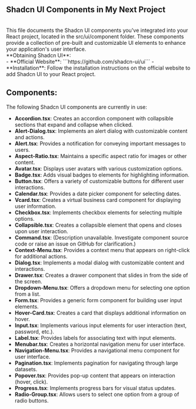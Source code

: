 ## Shadcn UI Components in My Next Project
<br>
This file documents the Shadcn UI components you've integrated into your React project, located in the src/ui/component folder. These components provide a collection of pre-built and customizable UI elements to enhance your application's user interface.
<br>
**Obtaining Shadcn UI**:
<br>
- **Official Website**: ```https://github.com/shadcn-ui/ui```
- **Installation**: Follow the installation instructions on the official website to add Shadcn UI to your React project.

## Components:

The following Shadcn UI components are currently in use:

- **Accordion.tsx**: Creates an accordion component with collapsible sections that expand and collapse when clicked. 
- **Alert-Dialog.tsx**: Implements an alert dialog with customizable content and actions. 
- **Alert.tsx**: Provides a notification for conveying important messages to users.
- **Aspect-Ratio.tsx**: Maintains a specific aspect ratio for images or other content. 
- **Avatar.tsx**: Displays user avatars with various customization options. 
- **Badge.tsx**: Adds visual badges to elements for highlighting information. 
- **Button.tsx**: Offers a variety of customizable buttons for different user interactions. 
- **Calendar.tsx**: Provides a date picker component for selecting dates. 
- **Vcard.tsx**: Creates a virtual business card component for displaying user information. 
- **Checkbox.tsx**: Implements checkbox elements for selecting multiple options. 
- **Collapsible.tsx**: Creates a collapsible element that opens and closes upon user interaction.
- **Command.tsx**: (Description unavailable. Investigate component source code or raise an issue on GitHub for clarification.)
- **Context-Menu.tsx**: Provides a context menu that appears on right-click for additional actions. 
- **Dialog.tsx**: Implements a modal dialog with customizable content and interactions. 
- **Drawer.tsx**: Creates a drawer component that slides in from the side of the screen. 
- **Dropdown-Menu.tsx**: Offers a dropdown menu for selecting one option from a list. 
- **Form.tsx**: Provides a generic form component for building user input elements.
- **Hover-Card.tsx**: Creates a card that displays additional information on hover.
- **Input.tsx**: Implements various input elements for user interaction (text, password, etc.). 
- **Label.tsx**: Provides labels for associating text with input elements.
- **Menubar.tsx**: Creates a horizontal navigation menu for user interface. 
- **Navigation-Menu.tsx**: Provides a navigational menu component for user interface. 
- **Pagination.tsx**: Implements pagination for navigating through large datasets. 
- **Popover.tsx**: Provides pop-up content that appears on interaction (hover, click). 
- **Progress.tsx**: Implements progress bars for visual status updates. 
- **Radio-Group.tsx**: Allows users to select one option from a group of radio buttons. 
